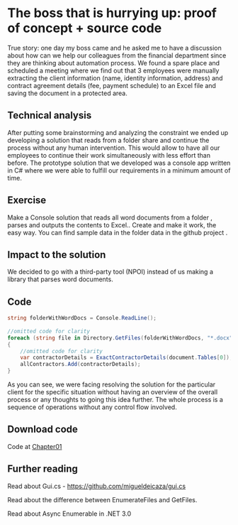 # The boss that is hurrying up: proof of concept + source code


True story: one day my boss came and he asked me to have a discussion about how can we help our colleagues from the financial department since they are thinking about automation process. We found a spare place and scheduled a meeting where we find out that 3 employees were manually extracting the client information (name, identity information, address) and contract agreement details (fee, payment schedule) to an Excel file and saving the document in a protected area. 
## Technical analysis
After putting some brainstorming and analyzing the constraint we ended up developing a solution that reads from a folder share and continue the process without any human intervention. This would allow to have all our employees to continue their work simultaneously with less effort than before. The prototype solution that we developed was a console app written in C# where we were able to fulfill our requirements in a minimum amount of time.

## Exercise 
Make a Console solution that reads all word documents from a folder , parses and outputs the contents to Excel.. Create and make it work, the easy way. You can find sample data in the folder data in the github project .

## Impact to the solution
We decided to go with a third-party tool (NPOI) instead of us making a library that parses word documents.

## Code
```csharp
string folderWithWordDocs = Console.ReadLine();
            
//omitted code for clarity
foreach (string file in Directory.GetFiles(folderWithWordDocs, "*.docx"))
{
    //omitted code for clarity
    var contractorDetails = ExactContractorDetails(document.Tables[0]);
    allContractors.Add(contractorDetails);
}
```
As you can see, we were facing resolving the solution for the particular client for the specific situation without having an overview of the overall process or any thoughts to going this idea further. The whole process is a sequence of operations without any control flow involved.

## Download code 
Code at [Chapter01](https://ignatandrei.github.io/console_to_saas/sources/Chapter01.zip)
## Further reading
Read about Gui.cs - https://github.com/migueldeicaza/gui.cs

Read about the difference between EnumerateFiles and GetFiles.

Read about Async Enumerable in .NET 3.0
